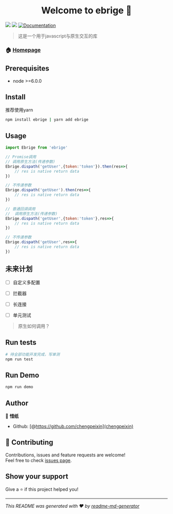 <h1 align="center">Welcome to ebrige 👋</h1>
<p>
  <img src="https://img.shields.io/badge/version-0.1-blue.svg?cacheSeconds=2592000" />
  <img src="https://img.shields.io/badge/node-%3E%3D6.0.0-blue.svg" />
  <a href="Project documentation url (use empty value to skip)">
    <img alt="Documentation" src="https://img.shields.io/badge/documentation-yes-brightgreen.svg" target="_blank" />
  </a>
</p>

> 这是一个用于javascript与原生交互的库


### 🏠 [Homepage](https://github.com/chinese-captain/eBrige)

## Prerequisites

- node &gt;=6.0.0

## Install
推荐使用yarn

```sh
npm install ebrige | yarn add ebrige
```

## Usage

```javascript
import Ebrige from 'ebrige'

// Promise调用
// 调用原生方法(传递参数)
Ebrige.dispath('getUser',{token:'token'}).then(res=>{
    // res is native return data
})

// 不传递参数
Ebrige.dispath('getUser').then(res=>{
    // res is native return data
})

// 普通回调调用
//  调用原生方法(传递参数)
Ebrige.dispath('getUser',{token:'token'},res=>{
    // res is native return data
})

// 不传递参数
Ebrige.dispath('getUser',res=>{
    // res is native return data
})
```
## 未来计划 

+ [ ] 自定义多配置

+ [ ] 拦截器 

+ [ ] 长连接

+ [ ] 单元测试


> 原生如何调用？

## Run tests

```sh
# 待全部功能开发完成，写单测
npm run test
```
## Run Demo
```sh
npm run demo
```

## Author

👤 **惜纸**

* Github: [@https://github.com/chengpeixin](chengpeixin)

## 🤝 Contributing

Contributions, issues and feature requests are welcome!<br />Feel free to check [issues page](https://github.com/chinese-captain/eBrige/issues).

## Show your support

Give a ⭐️ if this project helped you!

***
_This README was generated with ❤️ by [readme-md-generator](https://github.com/kefranabg/readme-md-generator)_